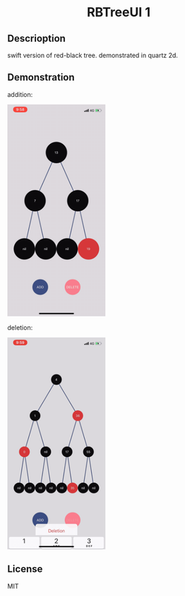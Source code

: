 
<center> <h1>RBTreeUI 1</h1> </center>


## Descrioption

swift version of red-black tree. demonstrated in quartz 2d.


## Demonstration

addition:


<img src="rbtreeui-a.gif" width="221.5" height="480" />


deletion:


<img src="rbtreeui-d.gif" width="221.5" height="480" />


## License

MIT

